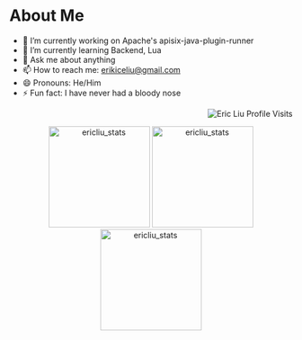 About Me
==========
- 🔭 I’m currently working on Apache's apisix-java-plugin-runner
- 🌱 I’m currently learning Backend, Lua
- 💬 Ask me about anything
- 📫 How to reach me: erikiceliu@gmail.com
- 😄 Pronouns: He/Him
- ⚡ Fun fact: I have never had a bloody nose

<p align="right"> <img src="https://komarev.com/ghpvc/?username=ericluoliu" alt="Eric Liu Profile Visits" /></p>
<p align="center"> 
  <img height="180em" src="https://github-readme-stats.vercel.app/api?username=ericluoliu&show_icons=true" alt="ericliu_stats" /> 
  <img height="180em" src="https://github-readme-stats.vercel.app/api/top-langs/?username=ericluoliu&layout=compact" alt="ericliu_stats" />
  <img height="180em" src="https://github-readme-streak-stats.herokuapp.com/?user=ericluoliu&" alt="ericliu_stats"/>
</p>

<!--
**ericluoliu/ericluoliu** is a ✨ _special_ ✨ repository because its `README.md` (this file) appears on your GitHub profile.

Here are some ideas to get you started:
-->
